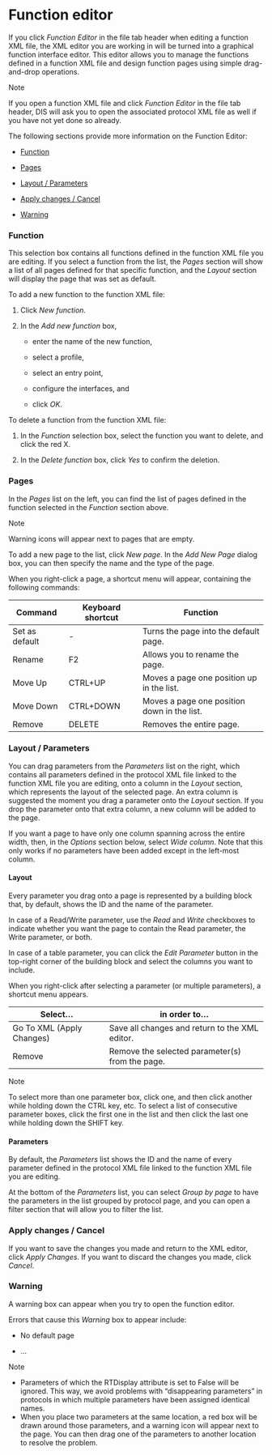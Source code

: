 # Function editor

If you click *Function Editor* in the file tab header when editing a function XML file, the XML editor you are working in will be turned into a graphical function interface editor. This editor allows you to manage the functions defined in a function XML file and design function pages using simple drag-and-drop operations.

> [!NOTE]
> If you open a function XML file and click *Function Editor* in the file tab header, DIS will ask you to open the associated protocol XML file as well if you have not yet done so already.

The following sections provide more information on the Function Editor:

- [Function](#function)

- [Pages](#pages)

- [Layout / Parameters](#layout--parameters)

- [Apply changes / Cancel](#apply-changes--cancel)

- [Warning](#warning)

### Function

This selection box contains all functions defined in the function XML file you are editing. If you select a function from the list, the *Pages* section will show a list of all pages defined for that specific function, and the *Layout* section will display the page that was set as default.

To add a new function to the function XML file:

1. Click *New function.*

2. In the *Add new function* box,

    - enter the name of the new function,

    - select a profile,

    - select an entry point,

    - configure the interfaces, and

    - click *OK*.

To delete a function from the function XML file:

1. In the *Function* selection box, select the function you want to delete, and click the red X.

2. In the *Delete function* box, click *Yes* to confirm the deletion.

### Pages

In the *Pages* list on the left, you can find the list of pages defined in the function selected in the *Function* section above.

> [!NOTE]
> Warning icons will appear next to pages that are empty.

To add a new page to the list, click *New page*. In the *Add New Page* dialog box, you can then specify the name and the type of the page.

When you right-click a page, a shortcut menu will appear, containing the following commands:

| Command        | Keyboard shortcut | Function                                    |
|----------------|-------------------|---------------------------------------------|
| Set as default | \-                | Turns the page into the default page.       |
| Rename         | F2                | Allows you to rename the page.              |
| Move Up        | CTRL+UP           | Moves a page one position up in the list.   |
| Move Down      | CTRL+DOWN         | Moves a page one position down in the list. |
| Remove         | DELETE            | Removes the entire page.                    |

### Layout / Parameters

You can drag parameters from the *Parameters* list on the right, which contains all parameters defined in the protocol XML file linked to the function XML file you are editing, onto a column in the *Layout* section, which represents the layout of the selected page. An extra column is suggested the moment you drag a parameter onto the *Layout* section. If you drop the parameter onto that extra column, a new column will be added to the page.

If you want a page to have only one column spanning across the entire width, then, in the *Options* section below, select *Wide column*. Note that this only works if no parameters have been added except in the left-most column.

#### Layout

Every parameter you drag onto a page is represented by a building block that, by default, shows the ID and the name of the parameter.

In case of a Read/Write parameter, use the *Read* and *Write* checkboxes to indicate whether you want the page to contain the Read parameter, the Write parameter, or both.

In case of a table parameter, you can click the *Edit Parameter* button in the top-right corner of the building block and select the columns you want to include.

When you right-click after selecting a parameter (or multiple parameters), a shortcut menu appears.

| Select…                   | in order to…                                    |
|---------------------------|-------------------------------------------------|
| Go To XML (Apply Changes) | Save all changes and return to the XML editor.  |
| Remove                    | Remove the selected parameter(s) from the page. |

> [!NOTE]
> To select more than one parameter box, click one, and then click another while holding down the CTRL key, etc. To select a list of consecutive parameter boxes, click the first one in the list and then click the last one while holding down the SHIFT key.

#### Parameters

By default, the *Parameters* list shows the ID and the name of every parameter defined in the protocol XML file linked to the function XML file you are editing.

At the bottom of the *Parameters* list, you can select *Group by page* to have the parameters in the list grouped by protocol page, and you can open a filter section that will allow you to filter the list.

### Apply changes / Cancel

If you want to save the changes you made and return to the XML editor, click *Apply Changes*. If you want to discard the changes you made, click *Cancel*.

### Warning

A warning box can appear when you try to open the function editor.

Errors that cause this *Warning* box to appear include:

- No default page

- …

> [!NOTE]
> -  Parameters of which the RTDisplay attribute is set to False will be ignored. This way, we avoid problems with “disappearing parameters” in protocols in which multiple parameters have been assigned identical names.
> -  When you place two parameters at the same location, a red box will be drawn around those parameters, and a warning icon will appear next to the page. You can then drag one of the parameters to another location to resolve the problem.
>

